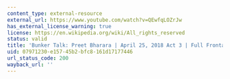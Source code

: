 ```yaml
---
content_type: external-resource
external_url: https://www.youtube.com/watch?v=QEwfqLOZrJw
has_external_license_warning: true
license: https://en.wikipedia.org/wiki/All_rights_reserved
status: valid
title: 'Bunker Talk: Preet Bharara | April 25, 2018 Act 3 | Full Frontal on TBS'
uid: 07971230-e157-45b2-bfc8-161d17177446
url_status_code: 200
wayback_url: ''
---
```

